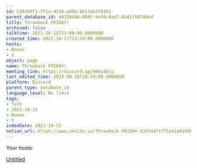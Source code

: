 ```yaml
---
id: 539344f1-7f1a-414d-a99b-8b114b2f9341
parent_database_id: e9339446-880f-4ef0-8ad7-8ad1f507dded
title: Throwback FRIDAY!
archived: false
talktime: 2021-10-15T21:00:00.0000000
created_time: 2021-10-11T13:59:00.0000000
hosts:
- Bones
- π
object: page
name: Throwback FRIDAY!
meeting_link: https://discord.gg/9Kbq4djs
last_edited_time: 2023-09-18T10:49:00.0000000
platform: Discord
parent_type: database_id
language_level: No limit
tags:
- Talk
- 2021-10-15
- Bones
- π
indexDate: 2021-10-15
notion_url: https://www.notion.so/Throwback-FRIDAY-539344f17f1a414da99b8b114b2f9341
---
```




Your hosts:

[Untitled](https://www.notion.so/482e61b02b9c4456b2b4fe86bb7544c6)   





